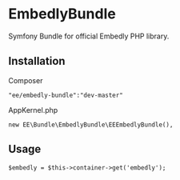EmbedlyBundle
=============
Symfony Bundle for official Embedly PHP library.

## Installation
Composer

    "ee/embedly-bundle":"dev-master"

AppKernel.php

    new EE\Bundle\EmbedlyBundle\EEEmbedlyBundle(),


## Usage

    $embedly = $this->container->get('embedly');
